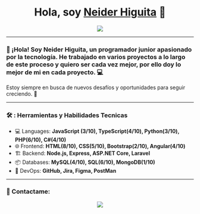 <h1 align="center">Hola, soy <a href="https://github.com/YOUR_USERNAME" target="_blank">Neider Higuita</a> 👋</h1>

<p align="center">
  <img src="https://readme-typing-svg.herokuapp.com?font=Nunito&size=24&color=1D3A6C&center=true&vCenter=true&lines=Desarrollador+Junior;Responsable+y+Trabajo-en-equipo;Me+Gusta+la+Tecnologia;Quiero+aprender+cada+dia+màs" />
</p>

---

### 👋 ¡Hola! Soy Neider Higuita, un programador junior apasionado por la tecnología. He trabajado en varios proyectos a lo largo de este proceso y quiero ser cada vez mejor, por ello doy lo mejor de mi en cada proyecto. 💻

Estoy siempre en busca de nuevos desafíos y oportunidades para seguir creciendo. 🚀

---

### 🛠 : Herramientas y Habilidades Tecnicas
- 💻 Languages: **JavaScript (3/10), TypeScript(4/10), Python(3/10), PHP(6/10), C#(4/10)**
- 🌐 Frontend: **HTML(8/10), CSS(5/10), Bootstrap(2/10), Angular(4/10)**
- 🏗 Backend: **Node.js, Express, ASP.NET Core, Laravel**
- 📦 Databases: **MySQL(4/10), SQL(6/10), MongoDB(1/10)**
- 🚀 DevOps: **GitHub, Jira, Figma, PostMan**

---

### 🔗 Contactame:
<p align="center">
  <a href="mailto:your.neiderhiguita13@gmail.com">
    <img src="https://img.shields.io/badge/Email-%23D14836.svg?style=for-the-badge&logo=gmail&logoColor=white">
  </a>
</p>

